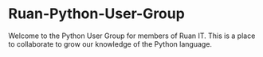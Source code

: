 # Ruan-Python-User-Group
Welcome to the Python User Group for members of Ruan IT.
This is a place to collaborate to grow our knowledge of the Python language.
